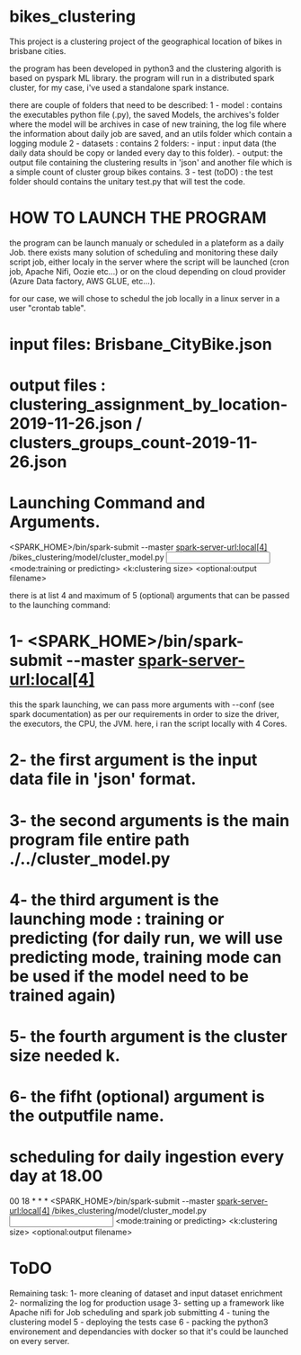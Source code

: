 # bikes_clustering
This project is a clustering project of the geographical location of bikes in brisbane cities.

the program has been developed in python3 and the clustering algorith is based on pyspark ML library.
the program will run in a distributed spark cluster, for my case, i've used a standalone spark instance.

there are couple of folders that need to be described:
1 - model : contains the executables python file (.py), the saved Models, the archives's folder where the model will be archives in case of new training, the log file where the information about daily job are saved, and an utils folder which contain a logging module
2 - datasets : contains 2 folders:
              - input : input data (the daily data should be copy or landed every day to this folder).
              - output: the output file containing the clustering results in 'json' and another file which is a simple count of               cluster group bikes contains.
3 - test (toDO) : the test folder should contains the unitary test.py that will test the code.

# HOW TO LAUNCH THE PROGRAM

the program can be launch manualy or scheduled in a plateform as a daily Job.
there exists many solution of scheduling and monitoring these daily script job, either localy in the server where the script will be launched (cron job, Apache Nifi, Oozie etc...) or on the cloud depending on cloud provider (Azure Data factory, AWS GLUE, etc...).

for our case, we will chose to schedul the job locally in a linux server in a user "crontab table".

# input files: Brisbane_CityBike.json

# output files : clustering_assignment_by_location-2019-11-26.json / clusters_groups_count-2019-11-26.json

# Launching Command and Arguments.

<SPARK_HOME>/bin/spark-submit --master <spark-server-url:local[4]> <project path>/bikes_clustering/model/cluster_model.py <input file data: Brisbane_CityBike.json> <mode:training or predicting> <k:clustering size> <optional:output filename> 

there is at list 4 and maximum of 5 (optional) arguments that can be passed to the launching command:
  # 1- <SPARK_HOME>/bin/spark-submit --master <spark-server-url:local[4]> 
  this the spark launching, we can pass more arguments with --conf (see spark documentation) as per our requirements in order     to size the driver, the executors, the CPU, the JVM. here, i ran the script locally with 4 Cores.
  # 2- the first argument is the input data file in 'json' format.
  # 3- the second arguments is the main program file entire path ./../cluster_model.py
  # 4- the third argument is the launching mode : training or predicting (for daily run, we will use predicting mode, training mode can be used if the model need to be trained again)
  # 5- the fourth argument is the cluster size needed k.
  # 6- the fifht (optional) argument is the outputfile name.
  
  # scheduling for daily ingestion every day at 18.00
  00 18 * * * <SPARK_HOME>/bin/spark-submit --master <spark-server-url:local[4]> <project path>/bikes_clustering/model/cluster_model.py <input file data: Brisbane_CityBike.json> <mode:training or predicting> <k:clustering size> <optional:output filename>
  
  # ToDO
  
  Remaining task:
    1- more cleaning of dataset and input dataset enrichment
    2- normalizing the log for production usage
    3- setting up a framework like Apache nifi for Job scheduling and spark job submitting
    4 - tuning the clustering model
    5 - deploying the tests case
    6 - packing the python3 environement and dependancies  with docker so that it's could be launched on every server.
    
  
  
